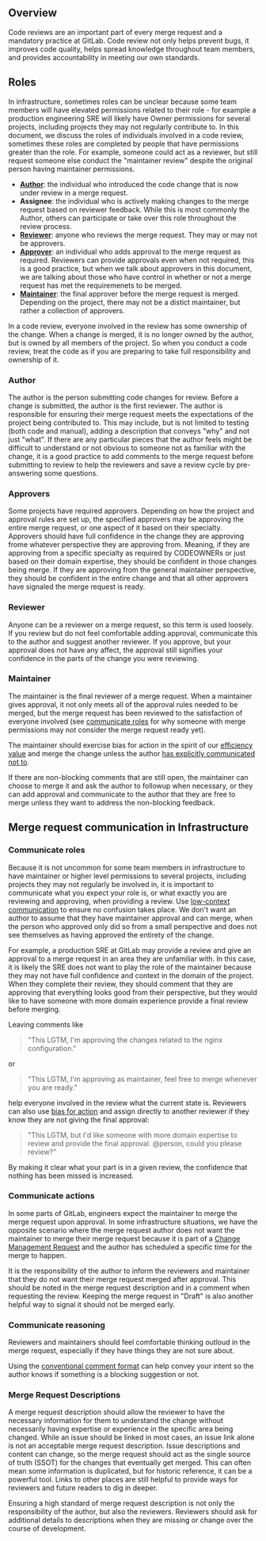 ## Overview

Code reviews are an important part of every merge request and a mandatory practice at GitLab. Code review not only helps prevent bugs, it improves code quality, helps spread knowledge throughout team members, and provides accountability in meeting our own standards.

## Roles

In infrastructure, sometimes roles can be unclear because some team members will have elevated permissions related to their role - for example a production engineering SRE will likely have Owner permissions for several projects, including projects they may not regularly contribute to. In this document, we discuss the roles of individuals involved in a code review, sometimes these roles are completed by people that have permissions greater than the role. For example, someone could act as a reviewer, but still request someone else conduct the "maintainer review" despite the original person having maintainer permissions.

- **[Author](#author)**: the individual who introduced the code change that is now under review in a merge request.
- **Assignee**: the individual who is actively making changes to the merge request based on reviewer feedback. While this is most commonly the Author, others can participate or take over this role throughout the review process.
- **[Reviewer](#reviewer)**: anyone who reviews the merge request. They may or may not be approvers.
- **[Approver](#approvers)**: an individual who adds approval to the merge request as required. Reviewers can provide approvals even when not required, this is a good practice, but when we talk about approvers in this document, we are talking about those who have control in whether or not a merge request has met the requiremenets to be merged.
- **[Maintainer](#maintainer)**: the final approver before the merge request is merged. Depending on the project, there may not be a distict maintainer, but rather a collection of approvers.

In a code review, everyone involved in the review has some ownership of the change. When a change is merged, it is no longer owned by the author, but is owned by all members of the project. So when you conduct a code review, treat the code as if you are preparing to take full responsibility and ownership of it.

### Author

The author is the person submitting code changes for review. Before a change is submitted, the author is the first reviewer. The author is responsible for ensuring their merge request meets the expectations of the project being contributed to. This may include, but is not limited to testing (both code and manual), adding a description that conveys "why" and not just "what". If there are any particular pieces that the author feels might be difficult to understand or not obvious to someone not as familiar with the change, it is a good practice to add comments to the merge request before submitting to review to help the reviewers and save a review cycle by pre-answering some questions.

### Approvers

Some projects have required approvers. Depending on how the project and approval rules are set up, the specified approvers may be approving the entire merge request, or one aspect of it based on their specialty. Approvers should have full confidence in the change they are approving frome whatever perspective they are approving from. Meaning, if they are approving from a specific specialty as required by CODEOWNERs or just based on their domain expertise, they should be confident in those changes being merge. If they are approving from the general maintainer perspective, they should be confident in the entire change and that all other approvers have signaled the merge request is ready.

### Reviewer

Anyone can be a reviewer on a merge request, so this term is used loosely. If you review but do not feel comfortable adding approval, communicate this to the author and suggest another reviewer. If you approve, but your approval does not have any affect, the approval still signifies your confidence in the parts of the change you were reviewing.

### Maintainer

The maintainer is the final reviewer of a merge request. When a maintainer gives approval, it not only meets all of the approval rules needed to be merged, but the merge request has been reviewed to the satisfaction of everyone involved (see [communicate roles](#communicate-roles) for why someone with merge permissions may not consider the merge request ready yet).

The maintainer should exercise bias for action in the spirit of our [efficiency value](https://handbook.gitlab.com/handbook/values/#efficiency) and merge the change unless the author [has explicitly communicated not to](#communicate-actions).

If there are non-blocking comments that are still open, the maintainer can choose to merge it and ask the author to followup when necessary, or they can add approval and communicate to the author that they are free to merge unless they want to address the non-blocking feedback.

## Merge request communication in Infrastructure

### Communicate roles

Because it is not uncommon for some team members in infrastructure to have maintainer or higher level permissions to several projects, including projects they may not regularly be involved in, it is important to communicate what you expect your role is, or what exactly you are reviewing and approving, when providing a review. Use [low-context communication](https://handbook.gitlab.com/handbook/company/culture/all-remote/effective-communication/#understanding-low-context-communication) to ensure no confusion takes place. We don't want an author to assume that they have maintainer approval and can merge, when the person who approved only did so from a small perspective and does not see themselves as having approved the entirety of the change.

For example, a production SRE at GitLab may provide a review and give an approval to a merge request in an area they are unfamiliar with. In this case, it is likely the SRE does not want to play the role of the maintainer because they may not have full confidence and context in the domain of the project. When they complete their review, they should comment that they are approving that everything looks good from their perspective, but they would like to have someone with more domain experience provide a final review before merging.

Leaving comments like

> "This LGTM, I'm approving the changes related to the nginx configuration."

or

> "This LGTM, I'm approving as maintainer, feel free to merge whenever you are ready."

help everyone involved in the review what the current state is. Reviewers can also use [bias for action](https://handbook.gitlab.com/handbook/values/#operate-with-a-bias-for-action) and assign directly to another reviewer if they know they are not giving the final approval:

> "This LGTM, but I'd like someone with more domain expertise to review and provide the final approval. @person, could you please review?"

By making it clear what your part is in a given review, the confidence that nothing has been missed is increased.

### Communicate actions

In some parts of GitLab, engineers expect the maintainer to merge the merge request upon approval. In some infrastructure situations, we have the opposite scenario where the merge request author does not want the maintainer to merge their merge request because it is part of a [Change Management Request](https://handbook.gitlab.com/handbook/engineering/infrastructure/change-management/) and the author has scheduled a specific time for the merge to happen.

It is the responsibility of the author to inform the reviewers and maintainer that they do not want their merge request merged after approval. This should be noted in the merge request description and in a comment when requesting the review. Keeping the merge request in "Draft" is also another helpful way to signal it should not be merged early.

### Communicate reasoning

Reviewers and maintainers should feel comfortable thinking outloud in the merge request, especially if they have things they are not sure about.

Using the [conventional comment format](https://conventionalcomments.org/#format) can help convey your intent so the author knows if something is a blocking suggestion or not.

### Merge Request Descriptions

A merge request description should allow the reviewer to have the necessary information for them to understand the change without necessarily having expertise or experience in the specific area being changed. While an issue should be linked in most cases, an issue link alone is not an acceptable merge request description. Issue descriptions and content can change, so the merge request should act as the single source of truth (SSOT) for the changes that eventually get merged. This can often mean some information is duplicated, but for historic reference, it can be a powerful tool. Links to other places are still helpful to provide ways for reviewers and future readers to dig in deeper.

Ensuring a high standard of merge request description is not only the responsibility of the author, but also the reviewers. Reviewers should ask for additional details to descriptions when they are missing or change over the course of development.
